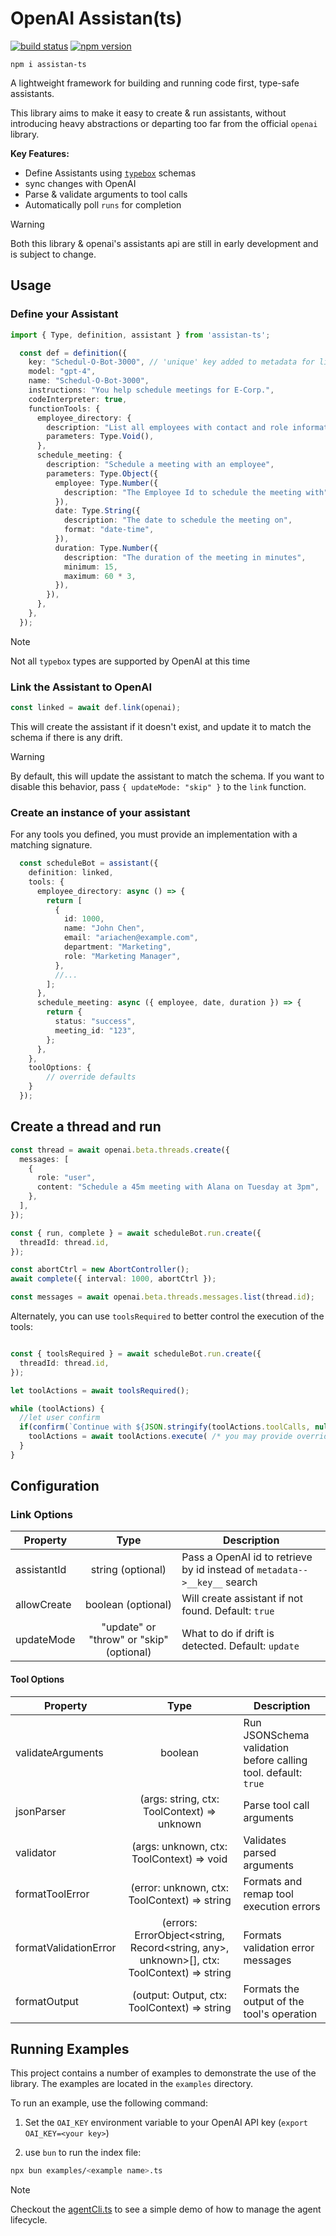 # OpenAI Assistan(ts)

[![build status](https://img.shields.io/github/actions/workflow/status/ChuckJonas/assistan-ts/test.yml?label=CI&logo=github)](https://github.com/ChuckJonas/assistan-ts/actions/workflows/test.yml)
[![npm version](https://img.shields.io/npm/v/assistan-ts.svg)](https://www.npmjs.org/package/assistan-ts)

`npm i assistan-ts`

A lightweight framework for building and running code first, type-safe assistants.  

This library aims to make it easy to create & run assistants, without introducing heavy abstractions or departing too far from the official `openai` library. 

**Key Features:**

- Define Assistants using [`typebox`](https://github.com/sinclairzx81/typebox) schemas
- sync changes with OpenAI
- Parse & validate arguments to tool calls
- Automatically poll `runs` for completion

> [!WARNING]
> Both this library & openai's assistants api are still in early development and is subject to change.

## Usage

### Define your Assistant


```typescript
import { Type, definition, assistant } from 'assistan-ts';

  const def = definition({
    key: "Schedul-O-Bot-3000", // 'unique' key added to metadata for linking
    model: "gpt-4",
    name: "Schedul-O-Bot-3000",
    instructions: "You help schedule meetings for E-Corp.",
    codeInterpreter: true,
    functionTools: {
      employee_directory: {
        description: "List all employees with contact and role information",
        parameters: Type.Void(),
      },
      schedule_meeting: {
        description: "Schedule a meeting with an employee",
        parameters: Type.Object({
          employee: Type.Number({
            description: "The Employee Id to schedule the meeting with",
          }),
          date: Type.String({
            description: "The date to schedule the meeting on",
            format: "date-time",
          }),
          duration: Type.Number({
            description: "The duration of the meeting in minutes",
            minimum: 15,
            maximum: 60 * 3,
          }),
        }),
      },
    },
  });
```

> [!NOTE]
> Not all `typebox` types are supported by OpenAI at this time


### Link the Assistant to OpenAI

```typescript
const linked = await def.link(openai);
```

This will create the assistant if it doesn't exist, and update it to match the schema if there is any drift.

> [!WARNING]
>  By default, this will update the assistant to match the schema. If you want to disable this behavior, pass `{ updateMode: "skip" }` to the `link` function.


### Create an instance of your assistant

For any tools you defined, you must provide an implementation with a matching signature.

```typescript 
  const scheduleBot = assistant({
    definition: linked,
    tools: {
      employee_directory: async () => {
        return [
          {
            id: 1000,
            name: "John Chen",
            email: "ariachen@example.com",
            department: "Marketing",
            role: "Marketing Manager",
          },
          //...
        ];
      },
      schedule_meeting: async ({ employee, date, duration }) => {
        return {
          status: "success",
          meeting_id: "123",
        };
      },
    },
    toolOptions: {
        // override defaults
    }
  });
```

## Create a thread and run

```typescript
const thread = await openai.beta.threads.create({
  messages: [
    {
      role: "user",
      content: "Schedule a 45m meeting with Alana on Tuesday at 3pm",
    },
  ],
});

const { run, complete } = await scheduleBot.run.create({
  threadId: thread.id,
});

const abortCtrl = new AbortController();
await complete({ interval: 1000, abortCtrl });

const messages = await openai.beta.threads.messages.list(thread.id);
```

Alternately, you can use `toolsRequired` to better control the execution of the tools:

```typescript

const { toolsRequired } = await scheduleBot.run.create({
  threadId: thread.id,
});

let toolActions = await toolsRequired();

while (toolActions) {
  //let user confirm
  if(confirm(`Continue with ${JSON.stringify(toolActions.toolCalls, null, 2)}?`)){
    toolActions = await toolActions.execute( /* you may provide overrides outputs here */ );
  }
}
```

## Configuration

### Link Options

| Property | Type | Description  |
|----------|:-------------:|------|
| assistantId | string (optional) | Pass a OpenAI id to retrieve by id instead of `metadata-->__key__` search |
| allowCreate | boolean (optional) | Will create assistant if not found. Default: `true` |
| updateMode | "update" or "throw" or "skip" (optional) | What to do if drift is detected. Default: `update` |

#### Tool Options

| Property | Type | Description  |
|----------|:-------------:|------|
| validateArguments | boolean | Run JSONSchema validation before calling tool. default: `true` |
| jsonParser | (args: string, ctx: ToolContext) => unknown | Parse tool call arguments |
| validator | (args: unknown, ctx: ToolContext) => void | Validates parsed arguments |
| formatToolError | (error: unknown, ctx: ToolContext) => string | Formats and remap tool execution errors |
| formatValidationError | (errors: ErrorObject<string, Record<string, any>, unknown>[], ctx: ToolContext) => string | Formats validation error messages |
| formatOutput | (output: Output, ctx: ToolContext) => string | Formats the output of the tool's operation |

## Running Examples

This project contains a number of examples to demonstrate the use of the library. The examples are located in the `examples` directory.

To run an example, use the following command:

1. Set the `OAI_KEY` environment variable to your OpenAI API key (`export OAI_KEY=<your key>`)

2. use `bun` to run the index file:

```bash
npx bun examples/<example name>.ts
```

> [!NOTE]
> Checkout the [agentCli.ts](/examples/_lib/agentCLI.ts) to see a simple demo of how to manage the agent lifecycle. 
